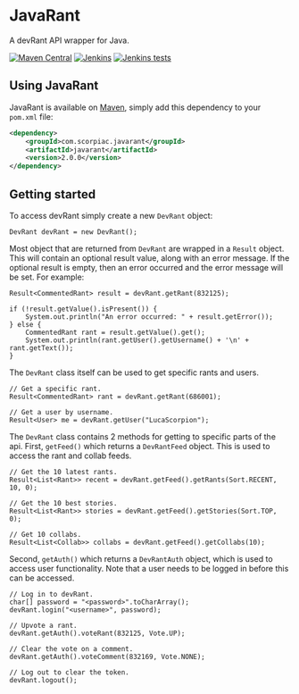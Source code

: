 # JavaRant
A devRant API wrapper for Java.

[![Maven Central](https://img.shields.io/maven-central/v/com.scorpiac.javarant/javarant.svg)](https://mvnrepository.com/artifact/com.scorpiac.javarant/javarant)
[![Jenkins](https://img.shields.io/jenkins/s/https/jenkins.scorpiac.com/job/JavaRant/job/rework-to-2.0.svg)]()
[![Jenkins tests](https://img.shields.io/jenkins/t/https/jenkins.scorpiac.com/job/JavaRant/job/rework-to-2.0.svg)]()

## Using JavaRant
JavaRant is available on [Maven](http://mvnrepository.com/artifact/com.scorpiac.javarant/javarant), simply add this dependency to your `pom.xml` file:

```xml
<dependency>
	<groupId>com.scorpiac.javarant</groupId>
	<artifactId>javarant</artifactId>
	<version>2.0.0</version>
</dependency>
```

## Getting started

To access devRant simply create a new `DevRant` object:

```
DevRant devRant = new DevRant();
```

Most object that are returned from `DevRant` are wrapped in a `Result` object.
This will contain an optional result value, along with an error message.
If the optional result is empty, then an error occurred and the error message will be set.
For example:

```
Result<CommentedRant> result = devRant.getRant(832125);

if (!result.getValue().isPresent()) {
    System.out.println("An error occurred: " + result.getError());
} else {
    CommentedRant rant = result.getValue().get();
    System.out.println(rant.getUser().getUsername() + '\n' + rant.getText());
}
```

The `DevRant` class itself can be used to get specific rants and users.

```
// Get a specific rant.
Result<CommentedRant> rant = devRant.getRant(686001);

// Get a user by username.
Result<User> me = devRant.getUser("LucaScorpion");
```

The `DevRant` class contains 2 methods for getting to specific parts of the api.
First, `getFeed()` which returns a `DevRantFeed` object.
This is used to access the rant and collab feeds.

```
// Get the 10 latest rants.
Result<List<Rant>> recent = devRant.getFeed().getRants(Sort.RECENT, 10, 0);

// Get the 10 best stories.
Result<List<Rant>> stories = devRant.getFeed().getStories(Sort.TOP, 0);

// Get 10 collabs.
Result<List<Collab>> collabs = devRant.getFeed().getCollabs(10);
```

Second, `getAuth()` which returns a `DevRantAuth` object, which is used to access user functionality.
Note that a user needs to be logged in before this can be accessed.

```
// Log in to devRant.
char[] password = "<password>".toCharArray();
devRant.login("<username>", password);

// Upvote a rant.
devRant.getAuth().voteRant(832125, Vote.UP);

// Clear the vote on a comment.
devRant.getAuth().voteComment(832169, Vote.NONE);

// Log out to clear the token.
devRant.logout();
```
